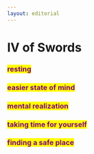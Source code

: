 ```yaml
---
layout: editorial
---
```


# IV of Swords

###

### <mark style="color:purple;">resting</mark>&#x20;

### <mark style="color:purple;">easier state of mind</mark>&#x20;

### <mark style="color:purple;">mental realization</mark>&#x20;

### <mark style="color:purple;">taking time for yourself</mark>&#x20;

### <mark style="color:purple;">finding a safe place</mark>



